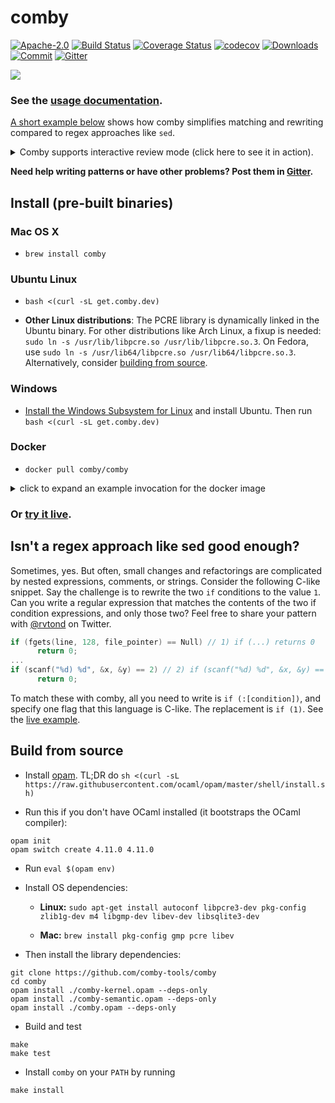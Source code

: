 # comby

[![Apache-2.0](https://img.shields.io/badge/license-Apache-blue.svg)](LICENSE)
[![Build Status](https://travis-ci.com/comby-tools/comby.svg?branch=master)](https://travis-ci.com/comby-tools/comby)
[![Coverage Status](https://coveralls.io/repos/github/comby-tools/comby/badge.svg?branch=master)](https://coveralls.io/github/comby-tools/comby?branch=master)
[![codecov](https://codecov.io/gh/comby-tools/comby/branch/master/graph/badge.svg?token=I1F0PC32E5)](https://codecov.io/gh/comby-tools/comby)
[![Downloads](https://img.shields.io/github/downloads/comby-tools/comby/total.svg?color=orange)](Downloads)
[![Commit](https://img.shields.io/github/last-commit/comby-tools/comby.svg)](Commit)
[![Gitter](https://img.shields.io/gitter/room/comby-tools/comby.svg?color=teal)](https://gitter.im/comby-tools/community)

![](https://user-images.githubusercontent.com/888624/64916761-0b657780-d752-11e9-96e2-cd81a2681139.gif)

### See the [usage documentation](https://comby.dev).
[A short example below](https://github.com/comby-tools/comby#isnt-a-regex-approach-like-sed-good-enough) shows how comby simplifies matching and rewriting compared to regex approaches like `sed`.

<details>
  <summary>Comby supports interactive review mode (click here to see it in action).</summary>

![](https://user-images.githubusercontent.com/888624/69503010-b8870980-0ed2-11ea-828d-68c152ed9def.gif)

</details>

**Need help writing patterns or have other problems? Post them in [Gitter](https://gitter.im/comby-tools/community).**

## Install (pre-built binaries)

### Mac OS X

- `brew install comby`

### Ubuntu Linux

- `bash <(curl -sL get.comby.dev)`

- **Other Linux distributions**: The PCRE library is dynamically linked in the Ubuntu binary. For other distributions like Arch Linux, a fixup is needed: `sudo ln -s /usr/lib/libpcre.so /usr/lib/libpcre.so.3`. On Fedora, use `sudo ln -s /usr/lib64/libpcre.so /usr/lib64/libpcre.so.3`. Alternatively, consider [building from source](https://github.com/comby-tools/comby#build-from-source).


### Windows

- [Install the Windows Subsystem for Linux](https://docs.microsoft.com/en-us/windows/wsl/install-win10) and install Ubuntu. Then run `bash <(curl -sL get.comby.dev)`


### Docker

- `docker pull comby/comby`

<details>
  <summary>click to expand an example invocation for the docker image</summary>

Running with docker on `stdin`:

```bash
docker run -a stdin -a stdout -a stderr -i comby/comby '(:[emoji] hi)' 'bye :[emoji]' lisp -stdin <<< '(👋 hi)'
```

<img width="500" src="https://user-images.githubusercontent.com/888624/64924862-0edf1a00-d7b7-11e9-9c2e-cfeafde5bb4b.png">

</details>



### Or [try it live](https://bit.ly/2UXkonD).

## Isn't a regex approach like sed good enough?

Sometimes, yes. But often, small changes and refactorings are complicated by nested expressions, comments, or strings. Consider the following C-like snippet. Say the challenge is to rewrite the two `if` conditions to the value `1`. Can you write a regular expression that matches the contents of the two if condition expressions, and only those two? Feel free to share your pattern with [@rvtond](https://twitter.com/rvtond) on Twitter.

```c
if (fgets(line, 128, file_pointer) == Null) // 1) if (...) returns 0
      return 0;
...
if (scanf("%d) %d", &x, &y) == 2) // 2) if (scanf("%d) %d", &x, &y) == 2) returns 0
      return 0;
```

To match these with comby, all you need to write is `if (:[condition])`, and specify one flag that this language is C-like. The replacement is `if (1)`. See the [live example](https://bit.ly/30935ou).

## Build from source

- Install [opam](https://opam.ocaml.org/doc/Install.html). TL;DR do `sh <(curl -sL https://raw.githubusercontent.com/ocaml/opam/master/shell/install.sh)`

- Run this if you don't have OCaml installed (it bootstraps the OCaml compiler):

```
opam init
opam switch create 4.11.0 4.11.0
```

- Run `eval $(opam env)`


- Install OS dependencies:

  - **Linux:** `sudo apt-get install autoconf libpcre3-dev pkg-config zlib1g-dev m4 libgmp-dev libev-dev libsqlite3-dev`

  - **Mac:** `brew install pkg-config gmp pcre libev`

- Then install the library dependencies:

```
git clone https://github.com/comby-tools/comby
cd comby 
opam install ./comby-kernel.opam --deps-only
opam install ./comby-semantic.opam --deps-only
opam install ./comby.opam --deps-only
```

- Build and test

```
make
make test
```

- Install `comby` on your `PATH` by running

```
make install
```
